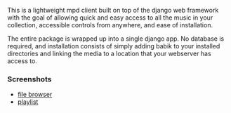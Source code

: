 This is a lightweight mpd client built on top of the django web framework with the goal of allowing quick and easy access to all the music in your collection, accessible controls from anywhere, and ease of installation.

The entire package is wrapped up into a single django app. No database is required, and installation consists of simply adding babik to your installed directories and linking the media to a location that your webserver has access to.

### Screenshots ###
  * [file browser](http://anders.conbere.org/Images/babik/Babik_browse.png)
  * [playlist](http://anders.conbere.org/Images/babik/Babik_playlist.png)
